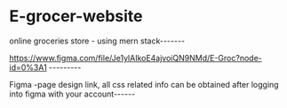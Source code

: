 # E-grocer-website
online groceries store - using mern stack-------



https://www.figma.com/file/Je1ylAIkoE4ajvoiQN9NMd/E-Groc?node-id=0%3A1 ---------     




Figma -page design link, all css related info can be obtained after logging into figma with your account------
